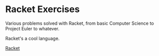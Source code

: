 Racket Exercises
================

Various problems solved with Racket, from basic Computer Science to Project Euler to whatever.

Racket's a cool language.

[Racket](http://racket-lang.org)